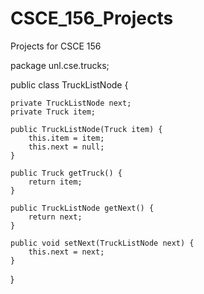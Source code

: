 CSCE_156_Projects
=================

Projects for CSCE 156

package unl.cse.trucks;

public class TruckListNode {

    private TruckListNode next;
    private Truck item;

    public TruckListNode(Truck item) {
        this.item = item;
        this.next = null;
    }

    public Truck getTruck() {
        return item;
    }

    public TruckListNode getNext() {
        return next;
    }

    public void setNext(TruckListNode next) {
        this.next = next;
    }
}
